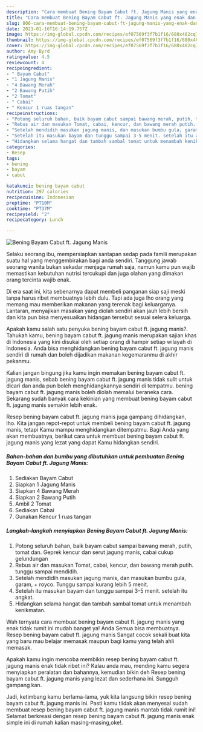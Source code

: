 ```yaml
---
description: "Cara membuat Bening Bayam Cabut ft. Jagung Manis yang enak dan Mudah Dibuat"
title: "Cara membuat Bening Bayam Cabut ft. Jagung Manis yang enak dan Mudah Dibuat"
slug: 806-cara-membuat-bening-bayam-cabut-ft-jagung-manis-yang-enak-dan-mudah-dibuat
date: 2021-01-16T16:14:19.757Z
image: https://img-global.cpcdn.com/recipes/ef07569f3f7b1f16/680x482cq70/bening-bayam-cabut-ft-jagung-manis-foto-resep-utama.jpg
thumbnail: https://img-global.cpcdn.com/recipes/ef07569f3f7b1f16/680x482cq70/bening-bayam-cabut-ft-jagung-manis-foto-resep-utama.jpg
cover: https://img-global.cpcdn.com/recipes/ef07569f3f7b1f16/680x482cq70/bening-bayam-cabut-ft-jagung-manis-foto-resep-utama.jpg
author: Amy Byrd
ratingvalue: 4.5
reviewcount: 4
recipeingredient:
- " Bayam Cabut"
- "1 Jagung Manis"
- "4 Bawang Merah"
- "2 Bawang Putih"
- "2 Tomat"
- " Cabai"
- " Kencur 1 ruas tangan"
recipeinstructions:
- "Potong seluruh bahan, baik bayam cabut sampai bawang merah, putih, tomat dan. Geprek kencur dan serut jagung manis, cabai cukup gelundungan"
- "Rebus air dan masukan Tomat, cabai, kencur, dan bawang merah putih. tunggu sampai mendidih."
- "Setelah mendidih masukan jagung manis, dan masukan bumbu gula, garam, + royco. Tunggu sampai kurang lebih 5 menit."
- "Setelah itu masukan bayam dan tunggu sampai 3-5 menit. setelah itu angkat."
- "Hidangkan selama hangat dan tambah sambal tomat untuk menambah kenikmatan."
categories:
- Resep
tags:
- bening
- bayam
- cabut

katakunci: bening bayam cabut 
nutrition: 297 calories
recipecuisine: Indonesian
preptime: "PT10M"
cooktime: "PT37M"
recipeyield: "2"
recipecategory: Lunch

---
```



![Bening Bayam Cabut ft. Jagung Manis](https://img-global.cpcdn.com/recipes/ef07569f3f7b1f16/680x482cq70/bening-bayam-cabut-ft-jagung-manis-foto-resep-utama.jpg)

Selaku seorang ibu, mempersiapkan santapan sedap pada famili merupakan suatu hal yang menggembirakan bagi anda sendiri. Tanggung jawab seorang  wanita bukan sekadar menjaga rumah saja, namun kamu pun wajib memastikan kebutuhan nutrisi tercukupi dan juga olahan yang dimakan orang tercinta wajib enak.

Di era  saat ini, kita sebenarnya dapat membeli panganan siap saji meski tanpa harus ribet membuatnya lebih dulu. Tapi ada juga lho orang yang memang mau memberikan makanan yang terenak bagi keluarganya. Lantaran, menyajikan masakan yang diolah sendiri akan jauh lebih bersih dan kita pun bisa menyesuaikan hidangan tersebut sesuai selera keluarga. 



Apakah kamu salah satu penyuka bening bayam cabut ft. jagung manis?. Tahukah kamu, bening bayam cabut ft. jagung manis merupakan sajian khas di Indonesia yang kini disukai oleh setiap orang di hampir setiap wilayah di Indonesia. Anda bisa menghidangkan bening bayam cabut ft. jagung manis sendiri di rumah dan boleh dijadikan makanan kegemaranmu di akhir pekanmu.

Kalian jangan bingung jika kamu ingin memakan bening bayam cabut ft. jagung manis, sebab bening bayam cabut ft. jagung manis tidak sulit untuk dicari dan anda pun boleh menghidangkannya sendiri di tempatmu. bening bayam cabut ft. jagung manis boleh diolah memalui beraneka cara. Sekarang sudah banyak cara kekinian yang membuat bening bayam cabut ft. jagung manis semakin lebih enak.

Resep bening bayam cabut ft. jagung manis juga gampang dihidangkan, lho. Kita jangan repot-repot untuk membeli bening bayam cabut ft. jagung manis, tetapi Kamu mampu menghidangkan ditempatmu. Bagi Anda yang akan membuatnya, berikut cara untuk membuat bening bayam cabut ft. jagung manis yang lezat yang dapat Kamu hidangkan sendiri.

<!--inarticleads1-->

##### Bahan-bahan dan bumbu yang dibutuhkan untuk pembuatan Bening Bayam Cabut ft. Jagung Manis:

1. Sediakan  Bayam Cabut
1. Siapkan 1 Jagung Manis
1. Siapkan 4 Bawang Merah
1. Siapkan 2 Bawang Putih
1. Ambil 2 Tomat
1. Sediakan  Cabai
1. Gunakan  Kencur 1 ruas tangan




<!--inarticleads2-->

##### Langkah-langkah menyiapkan Bening Bayam Cabut ft. Jagung Manis:

1. Potong seluruh bahan, baik bayam cabut sampai bawang merah, putih, tomat dan. Geprek kencur dan serut jagung manis, cabai cukup gelundungan
1. Rebus air dan masukan Tomat, cabai, kencur, dan bawang merah putih. tunggu sampai mendidih.
1. Setelah mendidih masukan jagung manis, dan masukan bumbu gula, garam, + royco. Tunggu sampai kurang lebih 5 menit.
1. Setelah itu masukan bayam dan tunggu sampai 3-5 menit. setelah itu angkat.
1. Hidangkan selama hangat dan tambah sambal tomat untuk menambah kenikmatan.




Wah ternyata cara membuat bening bayam cabut ft. jagung manis yang enak tidak rumit ini mudah banget ya! Anda Semua bisa membuatnya. Resep bening bayam cabut ft. jagung manis Sangat cocok sekali buat kita yang baru mau belajar memasak maupun bagi kamu yang telah ahli memasak.

Apakah kamu ingin mencoba membikin resep bening bayam cabut ft. jagung manis enak tidak ribet ini? Kalau anda mau, mending kamu segera menyiapkan peralatan dan bahannya, kemudian bikin deh Resep bening bayam cabut ft. jagung manis yang lezat dan sederhana ini. Sungguh gampang kan. 

Jadi, ketimbang kamu berlama-lama, yuk kita langsung bikin resep bening bayam cabut ft. jagung manis ini. Pasti kamu tiidak akan menyesal sudah membuat resep bening bayam cabut ft. jagung manis mantab tidak rumit ini! Selamat berkreasi dengan resep bening bayam cabut ft. jagung manis enak simple ini di rumah kalian masing-masing,oke!.

